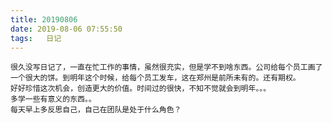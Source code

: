 ```yaml
---
title: 20190806
date: 2019-08-06 07:55:50
tags:   日记
---
```

    很久没写日记了，一直在忙工作的事情，虽然很充实，但是学不到啥东西。公司给每个员工画了一个很大的饼。到明年这个时候，给每个员工发车，这在郑州是前所未有的。还有期权。
    好好珍惜这次机会，创造更大的价值。时间过的很快，不知不觉就会到明年。。。
    多学一些有意义的东西。。
    每天早上多反思自己，自己在团队是处于什么角色？
    
